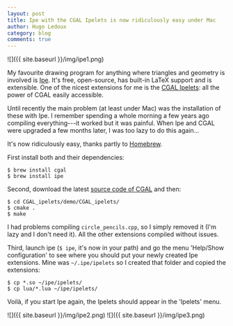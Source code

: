 ```yaml
---
layout: post
title: Ipe with the CGAL Ipelets is now ridiculously easy under Mac
author: Hugo Ledoux
category: blog
comments: true
---
```


![]({{ site.baseurl }}/img/ipe1.png)

My favourite drawing program for anything where triangles and geometry is involved is [Ipe](http://ipe7.sourceforge.net).
It's free, open-source, has built-in LaTeX support and is extensible.
One of the nicest extensions for me is the [CGAL Ipelets](http://doc.cgal.org/latest/CGAL_ipelets/index.html): all the power of CGAL easily accessible.

Until recently the main problem (at least under Mac) was the installation of these with Ipe.
I remember spending a whole morning a few years ago compiling everything---it worked but it was painful.
When Ipe and CGAL were upgraded a few months later, I was too lazy to do this again...

It's now ridiculously easy, thanks partly to [Homebrew](http://brew.sh).

First install both and their dependencies:

    $ brew install cgal
    $ brew install ipe

Second, download the latest [source code of CGAL](http://www.cgal.org/download.html) and then:

    $ cd CGAL_ipelets/demo/CGAL_ipelets/
    $ cmake .
    $ make

I had problems compiling `circle_pencils.cpp`, so I simply removed it (I'm lazy and I don't need it). 
All the other extensions compiled without issues.

Third, launch ipe (`$ ipe`, it's now in your path) and go the menu 'Help/Show configuration' to see where you should put your newly created Ipe extensions.
Mine was `~/.ipe/ipelets` so I created that folder and copied the extensions:

    $ cp *.so ~/ipe/ipelets/
    $ cp lua/*.lua ~/ipe/ipelets/

Voilà, if you start Ipe again, the Ipelets should appear in the 'Ipelets' menu.

![]({{ site.baseurl }}/img/ipe2.png)
![]({{ site.baseurl }}/img/ipe3.png)
